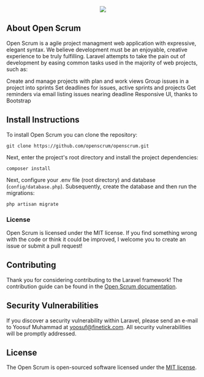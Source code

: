 <p align="center"><img src="https://avatars3.githubusercontent.com/u/20103506?v=3&s=200"></p>


## About Open Scrum

Open Scrum is a agile project managment web application with expressive, elegant syntax. We believe development must be an enjoyable, creative experience to be truly fulfilling. Laravel attempts to take the pain out of development by easing common tasks used in the majority of web projects, such as:

Create and manage projects with plan and work views
Group issues in a project into sprints
Set deadlines for issues, active sprints and projects
Get reminders via email listing issues nearing deadline
Responsive UI, thanks to Bootstrap

## Install Instructions

To install Open Scrum you can clone the repository:

`git clone https://github.com/openscrum/openscrum.git`

Next, enter the project's root directory and install the project dependencies:

`composer install`

Next, configure your .env file (root directory) and database (`config/database.php`). Subsequently, create the database and then run the migrations:

`php artisan migrate`

### License

Open Scrum is licensed under the MIT license. If you find something wrong with the code or think it could be improved, I welcome you to create an issue or submit a pull request!

## Contributing

Thank you for considering contributing to the Laravel framework! The contribution guide can be found in the [Open Scrum documentation](http://openscrum.org/docs/contributions).

## Security Vulnerabilities

If you discover a security vulnerability within Laravel, please send an e-mail to Yoosuf Muhammad at yoosuf@finetick.com. All security vulnerabilities will be promptly addressed.

## License

The Open Scrum is open-sourced software licensed under the [MIT license](http://opensource.org/licenses/MIT).
